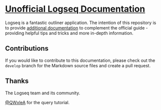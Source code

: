 # [Unofficial Logseq Documentation](https://mschmidtkorth.github.io/logseq-msk-docs/)

Logseq is a fantastic outliner application. The intention of this repository is to provide [additional documentation](https://mschmidtkorth.github.io/logseq-msk-docs) to complement the official guide - providing helpful tips and tricks and more in-depth information.

## Contributions

If you would like to contribute to this documentation, please check out the `develop` branch for the Markdown source files and create a pull request.

## Thanks

The Logseq team and its community.

[@QWxleA](https://github.com/QWxleA) for the query tutorial.